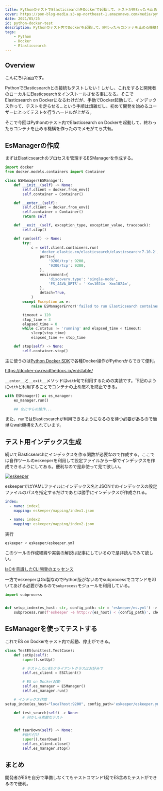 ```yaml
---
title: PythonのテストでElasticsearchをDockerで起動して、テストが終わったら止める
cover: https://pon-blog-media.s3-ap-northeast-1.amazonaws.com/media/python-docker-test.jpeg
date: 2021/05/25
id: python-docker-test
description: Pythonのテスト内でDockerを起動して、終わったらコンテナを止める機構を作ったので共有
tags:
    - Python
    - Docker
    - Elasticsearch
---
```


## Overview

こんにちは[pon](https://twitter.com/po3rin)です。

PythonでElasticsearchとの接続もテストしたい！しかし、これをすると開発者のローカルにElasticsearchをインストールさせる事になる。そこでElasticsearch on Dockerになるわけだが、手動でDocker起動して、インデックス作って、テストを走らせる...という手順は煩雑だし、初めて開発を始めるユーザーにとってテストを行うハードルが上がる。

そこで今回はPythonのテスト内でElasticsearch on Dockerを起動して、終わったらコンテナを止める機構を作ったのでメモがてら共有。

## EsManagerの作成

まずはElasticsearchのプロセスを管理するESManagerを作成する。

```py
import docker
from docker.models.containers import Container

class ESManager(ESManager):
    def __init__(self) -> None:
        self.client = docker.from_env()
        self.container = Container()

    def __enter__(self):
        self.client = docker.from_env()
        self.container = Container()
        return self

    def __exit__(self, exception_type, exception_value, traceback):
        self.stop()

    def run(self) -> None:
        try:
            c = self.client.containers.run(
                'docker.elastic.co/elasticsearch/elasticsearch:7.10.2',
                ports={
                    '9200/tcp': 9200,
                    '9300/tcp': 9300,
                },
                environment={
                    'discovery.type': 'single-node',
                    'ES_JAVA_OPTS': '-Xms1024m -Xmx1024m',
                },
                detach=True,
            )
        except Exception as e:
            raise ESManagerError('failed to run Elasticsearch container') from e

        timeout = 120
        stop_time = 3
        elapsed_time = 0
        while c.status != 'running' and elapsed_time < timeout:
            sleep(stop_time)
            elapsed_time += stop_time

    def stop(self) -> None:
        self.container.stop()
```

主に使うのは[Python Docker SDK](https://docker-py.readthedocs.io/en/stable/)で各種Docker操作がPythonからできて便利。

https://docker-py.readthedocs.io/en/stable/

```__enter__```と```__exit__```メソッドは```with```句で利用するための実装です。下記のように```with```と利用することでコンテナの止め忘れを防止できる。

```py
with ESManager() as es_manager:
    es_manager.run()

    ## なにやらの操作...
```

また、```run```ではElasticsearchが利用できるようになるのを待つ必要があるので簡単なwait機構を入れています。

## テスト用インデックス生成

続いてElasticsearchにインデックスを作る関数が必要なので作成する。ここでは自作ツールのeskeeperを利用して設定ファイルから一撃でインデックスを作成できるようにしてある。便利なので是非使って見て欲しい。

[![eskeeper](https://github-link-card.s3.ap-northeast-1.amazonaws.com/po3rin/eskeeper.png)](https://github.com/po3rin/eskeeper)

eskeeperではYAMLファイルにインデックス名とJSONでのインデックスの設定ファイルのパスを指定するだけであとは勝手にインデックスが作成される。

```yml
index:
  - name: index1
    mapping: eskeeper/mapping/index1.json

  - name: index2
    mapping: eskeeper/mapping/index2.json
```

実行

```sh
eskeeper < eskeeper/eskeeper.yml
```

このツールの作成経緯や実装の解説は記事にしているので是非読んでみて欲しい。

[IaCを意識したCLI開発のエッセンス](https://www.m3tech.blog/entry/iac-aware-cli)

一方でeskeeperはGo製なのでPython版がないのでsubprocessでコマンドを叩いてあげる必要があるので```subprocess```モジュールを利用している。

```py
import subprocess


def setup_index(es_host: str, config_path: str = 'eskeeper/es.yml') -> None:
    subprocess.run(f'eskeeper -e http://{es_host} < {config_path}', check=True, capture_output=True, shell=True, text=True)
```

## EsManagerを使ってテストする

これでES on Dockerをテスト内で起動、停止ができる。

```py
class TestES(unittest.TestCase):
    def setUp(self):
        super().setUp()

        # テストしたいESクライアントクラスはお好みで
        self.es_client = ESClient()

        # ES on Docker起動
        self.es_manager = ESManager()
        self.es_manager.run()

    # インデックス作成
setup_index(es_host="localhost:9200", config_path='eskeeper/eskeeper.yml')

    def test_search(self) -> None:
    	# 何かしら素敵なテスト


    def tearDown(self) -> None:
    	#後片付け
        super().tearDown()
        self.es_client.close()
    	self.es_manager.stop()
```

## まとめ

開発者がESを自分で準備しなくてもテストコマンド1発でES含めたテストができるので便利。
